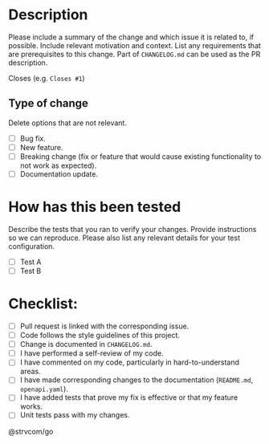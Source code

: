 # Description
Please include a summary of the change and which issue it is related to, if possible. Include relevant motivation and context. List any requirements that are prerequisites to this change. Part of `CHANGELOG.md` can be used as the PR description.

Closes <issue-number> (e.g. `Closes #1`)

## Type of change
Delete options that are not relevant.
- [ ] Bug fix.
- [ ] New feature.
- [ ] Breaking change (fix or feature that would cause existing functionality to not work as expected).
- [ ] Documentation update.

# How has this been tested
Describe the tests that you ran to verify your changes. Provide instructions so we can reproduce. Please also list any relevant details for your test configuration.
- [ ] Test A
- [ ] Test B

# Checklist:
- [ ] Pull request is linked with the corresponding issue.
- [ ] Code follows the style guidelines of this project.
- [ ] Change is documented in `CHANGELOG.md`.
- [ ] I have performed a self-review of my code.
- [ ] I have commented on my code, particularly in hard-to-understand areas.
- [ ] I have made corresponding changes to the documentation (`README.md`, `openapi.yaml`).
- [ ] I have added tests that prove my fix is effective or that my feature works.
- [ ] Unit tests pass with my changes.

@strvcom/go
